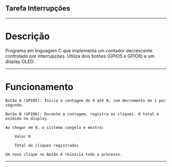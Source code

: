 ## Tarefa Interrupções
---
# Descrição

Programa em linguagem C que implementa um contador decrescente controlado por interrupções. Utiliza dois botões (GPIO5 e GPIO6) e um display OLED.

---

# Funcionamento

    Botão A (GPIO5): Inicia a contagem de 9 até 0, com decremento de 1 por segundo.

    Botão B (GPIO6): Durante a contagem, registra os cliques. O total é exibido no display.

    Ao chegar em 0, o sistema congela e mostra:

        Valor 0

        Total de cliques registrados

    Um novo clique no Botão A reinicia todo o processo.

---